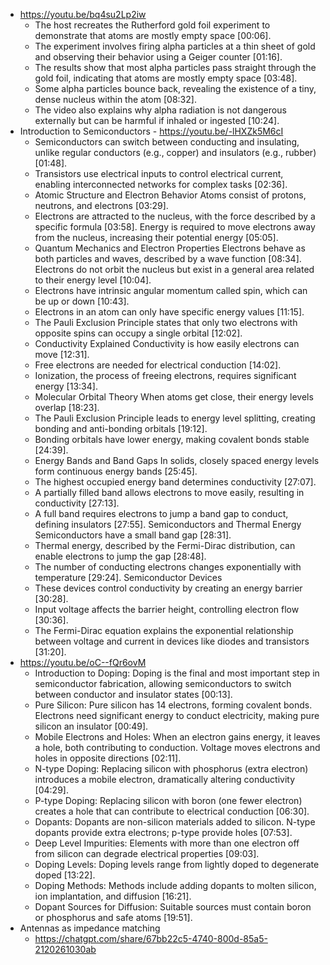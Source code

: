 - https://youtu.be/bq4su2Lp2iw
	- The host recreates the Rutherford gold foil experiment to demonstrate that atoms are mostly empty space [00:06].
	- The experiment involves firing alpha particles at a thin sheet of gold and observing their behavior using a Geiger counter [01:16].
	- The results show that most alpha particles pass straight through the gold foil, indicating that atoms are mostly empty space [03:48].
	- Some alpha particles bounce back, revealing the existence of a tiny, dense nucleus within the atom [08:32].
	- The video also explains why alpha radiation is not dangerous externally but can be harmful if inhaled or ingested [10:24].
- Introduction to Semiconductors - https://youtu.be/-lHXZk5M6cI
	- Semiconductors can switch between conducting and insulating, unlike regular conductors (e.g., copper) and insulators (e.g., rubber) [01:48].
	- Transistors use electrical inputs to control electrical current, enabling interconnected networks for complex tasks [02:36].
	- Atomic Structure and Electron Behavior
	  Atoms consist of protons, neutrons, and electrons [03:29].
	- Electrons are attracted to the nucleus, with the force described by a specific formula [03:58].
	  Energy is required to move electrons away from the nucleus, increasing their potential energy [05:05].
	- Quantum Mechanics and Electron Properties
	  Electrons behave as both particles and waves, described by a wave function [08:34].
	  Electrons do not orbit the nucleus but exist in a general area related to their energy level [10:04].
	- Electrons have intrinsic angular momentum called spin, which can be up or down [10:43].
	- Electrons in an atom can only have specific energy values [11:15].
	- The Pauli Exclusion Principle states that only two electrons with opposite spins can occupy a single orbital [12:02].
	- Conductivity Explained
	  Conductivity is how easily electrons can move [12:31].
	- Free electrons are needed for electrical conduction [14:02].
	- Ionization, the process of freeing electrons, requires significant energy [13:34].
	- Molecular Orbital Theory
	  When atoms get close, their energy levels overlap [18:23].
	- The Pauli Exclusion Principle leads to energy level splitting, creating bonding and anti-bonding orbitals [19:12].
	- Bonding orbitals have lower energy, making covalent bonds stable [24:39].
	- Energy Bands and Band Gaps
	  In solids, closely spaced energy levels form continuous energy bands [25:45].
	- The highest occupied energy band determines conductivity [27:07].
	- A partially filled band allows electrons to move easily, resulting in conductivity [27:13].
	- A full band requires electrons to jump a band gap to conduct, defining insulators [27:55].
	  Semiconductors and Thermal Energy
	  Semiconductors have a small band gap [28:31].
	- Thermal energy, described by the Fermi-Dirac distribution, can enable electrons to jump the gap [28:48].
	- The number of conducting electrons changes exponentially with temperature [29:24].
	  Semiconductor Devices
	- These devices control conductivity by creating an energy barrier [30:28].
	- Input voltage affects the barrier height, controlling electron flow [30:36].
	- The Fermi-Dirac equation explains the exponential relationship between voltage and current in devices like diodes and transistors [31:20].
- https://youtu.be/oC--fQr6ovM
	- Introduction to Doping: Doping is the final and most important step in semiconductor fabrication, allowing semiconductors to switch between conductor and insulator states [00:13].
	- Pure Silicon: Pure silicon has 14 electrons, forming covalent bonds. Electrons need significant energy to conduct electricity, making pure silicon an insulator [00:49].
	- Mobile Electrons and Holes: When an electron gains energy, it leaves a hole, both contributing to conduction. Voltage moves electrons and holes in opposite directions [02:11].
	- N-type Doping: Replacing silicon with phosphorus (extra electron) introduces a mobile electron, dramatically altering conductivity [04:29].
	- P-type Doping: Replacing silicon with boron (one fewer electron) creates a hole that can contribute to electrical conduction [06:30].
	- Dopants: Dopants are non-silicon materials added to silicon. N-type dopants provide extra electrons; p-type provide holes [07:53].
	- Deep Level Impurities: Elements with more than one electron off from silicon can degrade electrical properties [09:03].
	- Doping Levels: Doping levels range from lightly doped to degenerate doped [13:22].
	- Doping Methods: Methods include adding dopants to molten silicon, ion implantation, and diffusion [16:21].
	- Dopant Sources for Diffusion: Suitable sources must contain boron or phosphorus and safe atoms [19:51].
- Antennas as impedance matching
	- https://chatgpt.com/share/67bb22c5-4740-800d-85a5-2120261030ab